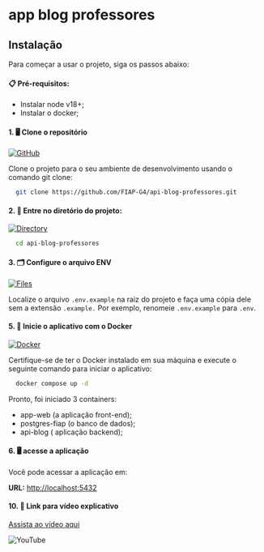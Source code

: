 # app blog professores

## Instalação

Para começar a usar o projeto, siga os passos abaixo:

#### 📋 Pré-requisitos: 

- Instalar node v18+;
- Instalar o docker; 

#### 1. 🖥️ Clone o repositório

[![GitHub](https://img.shields.io/badge/GitHub-Clone-blue?logo=github&logoColor=white)](https://github.com/FIAP-G4/api-blog-professores)

Clone o projeto para o seu ambiente de desenvolvimento usando o comando git clone:

```bash
  git clone https://github.com/FIAP-G4/api-blog-professores.git
```

#### 2. 📂 Entre no diretório do projeto:

[![Directory](https://img.shields.io/badge/Directory-Browse-blue?logo=folder&logoColor=white)](#)

```bash
  cd api-blog-professores
```

#### 3. 🗂️ Configure o arquivo ENV

[![Files](https://img.shields.io/badge/configure_files-lightgrey?logo=file&logoColor=white)](#)

Localize o arquivo `.env.example` na raiz do projeto e faça uma cópia dele sem a extensão `.example.` Por exemplo, renomeie `.env.example` para `.env`.

#### 5. 🐳 Inicie o aplicativo com o Docker

[![Docker](https://img.shields.io/badge/docker-blue?logo=docker&logoColor=white)](https://www.docker.com/)

Certifique-se de ter o Docker instalado em sua máquina e execute o seguinte comando para iniciar o aplicativo:

```bash
  docker compose up -d
```
Pronto, foi iniciado 3 containers:

  - app-web (a aplicação front-end);
  - postgres-fiap (o banco de dados);
  - api-blog ( aplicação backend);

#### 6. 🖥️ acesse a aplicação

Você pode acessar a aplicação em:

**URL:** [http://localhost:5432](http://localhost:5432)

#### 10. 🎥 Link para vídeo explicativo

[Assista ao vídeo aqui]()

![YouTube](https://img.shields.io/badge/YouTube-Watch-red?logo=youtube&logoColor=white)